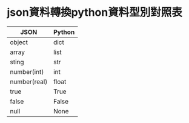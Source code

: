 # json資料轉換python資料型別對照表
|JSON|Python|
|--|--|
|object|dict|
|array|list|
|sting|str|
|number(int)|int|
|number(real)|float|
|true|True|
|false|False|
|null|None|